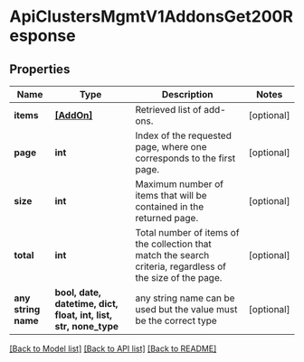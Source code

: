# ApiClustersMgmtV1AddonsGet200Response


## Properties
Name | Type | Description | Notes
------------ | ------------- | ------------- | -------------
**items** | [**[AddOn]**](AddOn.md) | Retrieved list of add-ons. | [optional]
**page** | **int** | Index of the requested page, where one corresponds to the first page. | [optional]
**size** | **int** | Maximum number of items that will be contained in the returned page. | [optional]
**total** | **int** | Total number of items of the collection that match the search criteria, regardless of the size of the page. | [optional]
**any string name** | **bool, date, datetime, dict, float, int, list, str, none_type** | any string name can be used but the value must be the correct type | [optional]

[[Back to Model list]](../README.md#documentation-for-models) [[Back to API list]](../README.md#documentation-for-api-endpoints) [[Back to README]](../README.md)
